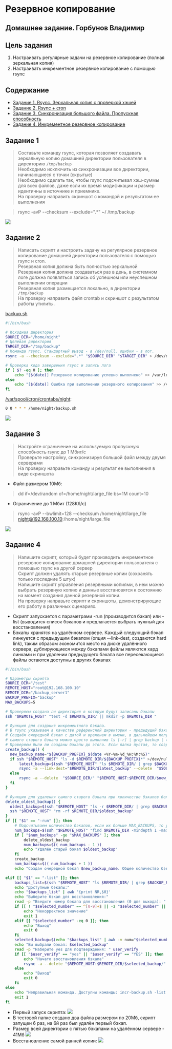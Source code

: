 # Резервное копирование
## Домашнее задание. Горбунов Владимир

## Цель задания
1. Настраивать регулярные задачи на резервное копирование (полная зеркальная копия)
2. Настраивать инкрементное резервное копирование с помощью rsync

## Содержание

- [Задание 1. Rsync. Зеркальная копия с проверкой хэшей](#Задание-1)
- [Задание 2. Rsync + cron](#Задание-2)  
- [Задание 3. Синхронизация большого файла. Пропускная способность](#Задание-3) 
- [Задание 4. Инкрементное резервное копирование](#Задание-4)  


## Задание 1
> Составьте команду rsync, которая позволяет создавать зеркальную копию домашней директории пользователя в директорию `/tmp/backup` </br>
Необходимо исключить из синхронизации все директории, начинающиеся с точки (скрытые)</br>
Необходимо сделать так, чтобы rsync подсчитывал хэш-суммы для всех файлов, даже если их время модификации и размер идентичны в источнике и приемнике.</br>
На проверку направить скриншот с командой и результатом ее выполнения</br>

>rsync -avP --checksum --exclude=".*" ~/ /tmp/backup

![](./img/task1.jpg)



## Задание 2
> Написать скрипт и настроить задачу на регулярное резервное копирование домашней директории пользователя с помощью rsync и cron.</br>
Резервная копия должна быть полностью зеркальной</br>
Резервная копия должна создаваться раз в день, в системном логе должна появляться запись об успешном или неуспешном выполнении операции</br>
Резервная копия размещается локально, в директории `/tmp/backup`</br>
На проверку направить файл crontab и скриншот с результатом работы утилиты.

[backup.sh](./backup.sh)
```bash
#!/bin/bash

# Исходная директория
SOURCE_DIR="/home/night"
# Целевая директория
TARGET_DIR="/tmp/backup"
# Команда rsync. Cтандартный вывод - в /dev/null, ошибки - в лог.
rsync -a --checksum --exclude=".*" "$SOURCE_DIR" "$TARGET_DIR" > /dev/null 2>> /var/log/backup.log

# Проверка кода завершения rsync и запись лога
if [ $? -eq 0 ]; then
    echo "[$(date)] Резервное копирование успешно выполнено" >> /var/log/backup.log
else
    echo "[$(date)] Ошибка при выполнении резервного копирования" >> /var/log/backup.log
fi

```
[/var/spool/cron/crontabs/night](./night):
```bash
0 0 * * * /home/night/backup.sh
```
![](./img/task2.jpg)


## Задание 3

> Настройте ограничение на используемую пропускную способность rsync до 1 Мбит/c </br>
Проверьте настройку, синхронизируя большой файл между двумя серверами</br>
На проверку направьте команду и результат ее выполнения в виде скриншота

- Файл размером 10Мб:
>dd if=/dev/random of=/home/night/large_file bs=1M count=10

- Ограничение до 1 Мбит (128Кб/c)
>rsync -avP --bwlimit=128 --checksum /home/night/large_file  night@192.168.100.10:/home/night/large_file

![](./img/task3.jpg)


## Задание 4
> Напишите скрипт, который будет производить инкрементное резервное копирование домашней директории пользователя с помощью rsync на другой сервер </br>
Скрипт должен удалять старые резервные копии (сохранять только последние 5 штук) </br>
Напишите скрипт управления резервными копиями, в нем можно выбрать резервную копию и данные восстановятся к состоянию на момент создания данной резервной копии.</br>
На проверку направьте скрипт и скриншоты, демонстрирующие его работу в различных сценариях.

- Скрипт запускается с параметрами -run (производится бэкап) или -list (выводится список бэкапов и предлагается выбрать нужный для восстановления)
- Бэкапы хранятся на удалённом сервере. Каждый следующий бэкап линкуется с предыдущим бэкапом (опция --link-dest, создаются hard link), таким образом экономится место на диске удалённого сервера, дублирующиеся между бэкапами файлы являются хард линками и при удалении предыдущего бэкапа все пересекающиеся файлы остаются доступны в других бэкапах


```bash
#!/bin/bash

# Параметры скрипта
SOURCE_DIR="/test"
REMOTE_HOST="root@192.168.100.10"
REMOTE_DIR="/backup_server1"
BACKUP_PREFIX="backup"
MAX_BACKUPS=5

# Проверяем создана ли директория в которую будут записаны бэкапы
ssh "$REMOTE_HOST" "test -d $REMOTE_DIR/ || mkdir -p $REMOTE_DIR "

# Функция для создания инкрементного бэкапа.
# В rsync указываем в качестве референсной директории - предыдущий бэкап на удаленном сервере.
# Создаём очередной бэкап c датой и временем в имени, в дальнейшем получить имя самого нового или 
# самого старого бэкапа можно просто выполнив ls [-r] | grep backup | tail -1
# Проверяем были ли созданы бэкапы до этого. Если папка пустая, то создаём первый (без опции -link-dest)
create_backup() {
  new_backup_name="${BACKUP_PREFIX}_$(date +%Y-%m-%d_%H:%M:%S)"
  if ssh "$REMOTE_HOST" "ls -d $REMOTE_DIR/${BACKUP_PREFIX}*" >/dev/null 2>&1 ; then 
      latest_backup=$(ssh "$REMOTE_HOST" "ls $REMOTE_DIR/ | grep $BACKUP_PREFIX | tail -1")
      rsync -a --link-dest="$REMOTE_DIR/$latest_backup" --delete  "$SOURCE_DIR/" "$REMOTE_HOST:$REMOTE_DIR/$new_backup_name"
  else
      rsync -a --delete  "$SOURCE_DIR/" "$REMOTE_HOST:$REMOTE_DIR/$new_backup_name"
  fi
}

# Функция для удаления самого старого бэкапа при количестве бэкапов более MAX_BACKUPS
delete_oldest_backup() {
  oldest_backup=$(ssh "$REMOTE_HOST" "ls -r $REMOTE_DIR/ | grep $BACKUP_PREFIX | tail -1")
  ssh "$REMOTE_HOST" "rm -rf $REMOTE_DIR/$oldest_backup"
}
if [[ "$1" == "-run" ]]; then
    # Подсчитываем количество бэкапов, если их больше MAX_BACKUPS, то удаляем самый старый бэкап и пишем следующий
    num_backups=$(ssh "$REMOTE_HOST" "find $REMOTE_DIR -mindepth 1 -maxdepth 1 -name '$BACKUP_PREFIX*' -type d | grep -v '^$' | wc -l")
    if [ "$num_backups" -ge "$MAX_BACKUPS" ]; then
        delete_oldest_backup
        num_backups=$(( num_backups - 1 ))
        echo "Удалён старый бэкап $oldest_backup"
    fi
    create_backup
    num_backups=$(( num_backups + 1 ))
    echo "Создан очередной бэкап $new_backup_name. Общее количество бэкапов - $num_backups"

elif [[ "$1" == "-list" ]]; then
    backups_list=$(ssh "$REMOTE_HOST" "ls $REMOTE_DIR/ | grep $BACKUP_PREFIX ")
    echo "Доступные бэкапы:"
    echo "$backups_list" | awk '{print NR,$0}'
    echo "Выберите бэкап для восстановления:"
    read -p "Введите номер бэкапа для восстановления (0 для выхода): " selected_number
    if [[ ! "$selected_number" =~ ^[0-9]+$ || -z "$selected_number" ||  "$selected_number" -lt 0  ||  "$selected_number" -gt  "$MAX_BACKUPS" ]]; then
        echo "Некорректное значение"
        exit 1
    elif [[ "$selected_number" -eq 0 ]]; then
        echo "Выход"
        exit 0
    fi
    selected_backup=$(echo "$backups_list" | awk -v num="$selected_number" 'NR==num {print}')
    echo "Вы выбрали бэкап: $selected_backup"
    read -p "Наберите yes для подтверждения: " user_verify
    if [[ "$user_verify" == "yes" || "$user_verify" == "YES" ]]; then
        echo "Начато восстановления бэкапа"
        rsync -a --delete "$REMOTE_HOST:$REMOTE_DIR/$selected_backup/" "$SOURCE_DIR"
    else
        echo "Выход"
        exit 0
    fi
else
    echo "Неправильная команда. Доступны команды: incr-backup.sh -list|-run"
    exit 1
fi

```
- Первый запуск скрипта:
![](./img/task4-1.jpg)
- В тестовой папке создано два файла размером по 20Мб, скрипт запущен 6 раз, на 6й раз был удалён первый бэкап.
- Размер всей директории с пятью бэкапами на удалённом сервере - 41Мб
![](./img/task4-2.jpg)
- Восстановление самой ранней копии:
![](./img/task4-3.jpg)